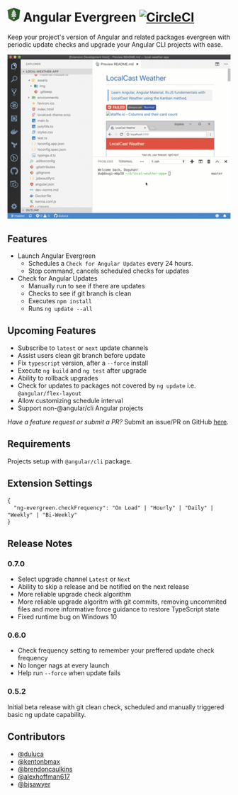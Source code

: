 # ![](ng-evergreen-logo-32.png) Angular Evergreen [![CircleCI](https://circleci.com/gh/expertly-simple/angular-evergreen.png)](https://circleci.com/gh/expertly-simple/angular-evergreen/tree/master)

Keep your project's version of Angular and related packages evergreen with periodic update checks and upgrade your Angular CLI projects with ease.

![](ng-evergreen-do-update-sm.gif)

## Features

- Launch Angular Evergreen
  - Schedules a `Check for Angular Updates` every 24 hours.
  - Stop command, cancels scheduled checks for updates
- Check for Angular Updates
  - Manually run to see if there are updates
  - Checks to see if git branch is clean
  - Executes `npm install`
  - Runs `ng update --all`

## Upcoming Features

- Subscribe to `latest` or `next` update channels
- Assist users clean git branch before update
- Fix `typescript` version, after a `--force` install
- Execute `ng build` and `ng test` after upgrade
- Ability to rollback upgrades
- Check for updates to packages not covered by `ng update` i.e. `@angular/flex-layout`
- Allow customizing schedule interval
- Support non-@angular/cli Angular projects

_Have a feature request or submit a PR?_ Submit an issue/PR on GitHub [here](https://github.com/duluca/angular-evergreen/issues).

## Requirements

Projects setup with `@angular/cli` package.

## Extension Settings

```
{
  "ng-evergreen.checkFrequency": "On Load" | "Hourly" | "Daily" | "Weekly" | "Bi-Weekly"
}
```

## Release Notes

### 0.7.0

- Select upgrade channel `Latest` or `Next`
- Ability to skip a release and be notified on the next release
- More reliable upgrade check algorithm
- More reliable upgrade algoritm with git commits, removing uncommited files and more informative force guidance to restore TypeScript state
- Fixed runtime bug on Windows 10

### 0.6.0

- Check frequency setting to remember your preffered update check frequency
- No longer nags at every launch
- Help run `--force` when update fails

### 0.5.2

Initial beta release with git clean check, scheduled and manually triggered basic ng update capability.

## Contributors

- [@duluca](http://github.com/duluca)
- [@kentonbmax](http://github.com/kentonbmax)
- [@brendoncaulkins](http://github.com/brendoncaulkins)
- [@alexhoffman617](http://github.com/alexhoffman617)
- [@bjsawyer](https://github.com/bjsawyer)
